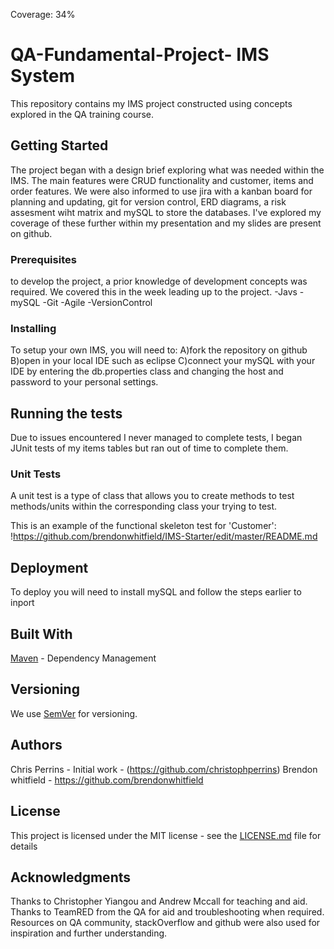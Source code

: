 Coverage: 34%
# QA-Fundamental-Project- IMS System 
This repository contains my IMS project constructed using concepts explored in the QA training course.

## Getting Started
The project began with a design brief exploring what was needed within the IMS. The main features were CRUD functionality and customer, items and order features. We were also informed to use jira with a kanban board for planning and updating, git for version control, ERD diagrams, a risk assesment wiht matrix and mySQL to store the databases. I've explored my coverage of these further within my presentation and my slides are present on github.

### Prerequisites
to develop the project, a prior knowledge of development concepts was required. We covered this in the week leading up to the project.
-Javs
-mySQL
-Git
-Agile
-VersionControl

### Installing

To setup your own IMS, you will need to:
A)fork the repository on github
B)open in your local IDE such as eclipse
C)connect your mySQL with your IDE by entering the db.properties class and changing the host and password to your personal settings.


## Running the tests

Due to issues encountered I never managed to complete tests, I began JUnit tests of my items tables but ran out of time to complete them.

### Unit Tests 

A unit test is a type of class that allows you to create methods to test methods/units within the corresponding class your trying to test.

This is an example of the functional skeleton test for 'Customer':
!https://github.com/brendonwhitfield/IMS-Starter/edit/master/README.md

## Deployment

To deploy you will need to install mySQL and follow the steps earlier to inport 

## Built With

[Maven](https://maven.apache.org/) - Dependency Management

## Versioning

We use [SemVer](http://semver.org/) for versioning.

## Authors

Chris Perrins - Initial work - (https://github.com/christophperrins)
Brendon whitfield - https://github.com/brendonwhitfield

## License

This project is licensed under the MIT license - see the [LICENSE.md](LICENSE.md) file for details 

## Acknowledgments

Thanks to Christopher Yiangou and Andrew Mccall for teaching and aid.
Thanks to TeamRED from the QA for aid and troubleshooting when required.
Resources on QA community, stackOverflow and github were also used for inspiration and further understanding.
